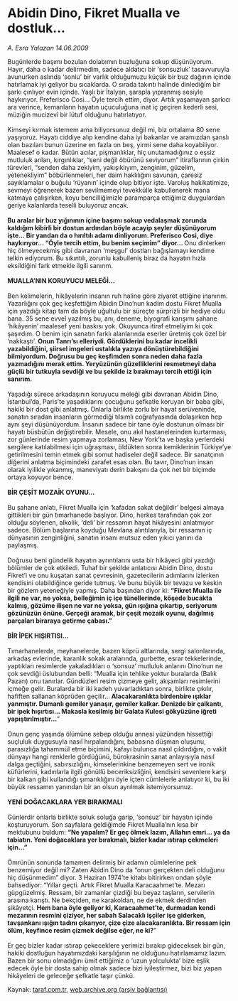 # Abidin Dino, Fikret Mualla ve dostluk...

*A. Esra Yalazan 14.06.2009*

<div class="yazi">Bugünlerde başımı bozulan dolabımın buzluğuna sokup düşünüyorum. Hayır, daha o kadar delirmedim, sadece aldatıcı bir ‘sonsuzluk’ tasavvuruyla avunurken aslında ‘sonlu’ bir varlık olduğumuzu küçük bir buz dağının içinde hatırlamak iyi geliyor bu sıcaklarda. O sırada takıntı halinde dinlediğim bir şarkı çınlıyor evin içinde. Yaşlı bir İtalyan, şarapla yıpranmış sesiyle haykırıyor. Preferisco Cosi... Öyle tercih ettim, diyor. Artık yaşamayan şarkıcı ara verince, kemanların hayatın uçuculuğuna inat iç geçiren kederli sesi, müziğin mucizevî bir lütuf olduğunu hatırlatıyor. <br/><br/>Kimseyi kırmak istemem ama biliyorsunuz değil mi, biz ortalama 80 sene yaşıyoruz. Hayatı ciddiye alıp kendine daha iyi bakanlar ve aramızdan şanslı olan bazıları bunun üzerine en fazla on beş, yirmi sene daha koyabiliyor. Maalesef o kadar. Bütün acılar, pişmanlıklar, hiç unutamadığınız o eşsiz mutluluk anları, kırgınlıklar, “seni değil öbürünü seviyorum” itiraflarının çirkin türevleri, “senden daha zekiyim, yakışıklıyım, zenginim, güzelim, yetenekliyim” böbürlenmeleri, her daim haklılığını savunan, çaresiz sayıklamalar o buğulu ‘rüyanın’ içinde olup bitiyor işte. Varoluş hakikatimize, sevmeyi öğrenerek bazen sevilmemeyi tevekkülle kabullenerek mana katmaya çalışırken, koyu bencilliğimizle paramparça ettiğimiz duygulardan geriye kalanlarda teselli buluyoruz ancak. <b><br/><br/>Bu aralar bir buz yığınının içine başımı sokup vedalaşmak zorunda kaldığım kibirli bir dostun ardından böyle acayip şeyler düşünüyorum işte... Bir yandan da o hırıltılı adamı dinliyorum. Preferisco Cosi, diye haykırıyor... “Öyle tercih ettim, bu benim seçimim” diyor... </b>Onu dinlerken hiç ölmeyecekmiş gibi davranan ‘meşgul’ dostları bağışlamayı kendime telkin ediyorum. Bu sıkıntılı, zorunlu kabulleniş biraz da hayatın hızla eksildiğini fark etmekle ilgili sanırım. <b><br/><br/>MUALLA’NIN KORUYUCU MELEĞİ... </b><br/><br/>Ben kelimelerin, hikâyelerin insanın ruh haline göre ziyaret ettiğine inanırım. Yazarlığını çok geç keşfettiğim Abidin Dino’nun kadim dostu Fikret Mualla için yazdığı kitap tam da böyle uğultulu bir süreçte sürprizli bir hediye oldu bana. 35 sene evvel yazılmış bu, anı, deneme, biyografi karışımı şahane ‘hikâyenin’ maalesef yeni baskısı yok. Okuyunca itiraf etmeliyim ki çok şaşırdım. O benim için sanatın farklı alanlarında eserler üretmiş çok özel bir ‘nakkaştı’. <b>Onun Tanrı’sı elleriydi. Gördüklerini bu kadar incelikli yazabildiğini, şiirsel imgeleri ustalıkla yazıya dönüştürebildiğini bilmiyordum. Doğrusu bu geç keşfimden sonra neden daha fazla yazmadığını merak ettim. Yeryüzünün güzelliklerini resmetmeyi daha güçlü bir tutkuyla sevdiği ve bu şekilde iz bırakmayı tercih ettiği için sanırım. </b><br/><br/>Yaşadığı sürece arkadaşının koruyucu meleği gibi davranan Abidin Dino, İstanbul’da, Paris’te yaşadıklarını çocuğunu şefkatle koruyan bir baba gibi, hakiki bir dost gibi anlatmış. Onlarla birlikte zorlu bir hayat serüveninde, sanatın sıradan insanların görmediği tılsımlı coğrafyasında dolaşırken hep aynı şeyi düşünüyordum. İnsanın sadece bir tane öyle dostunun olması bir hayatı büsbütün değiştirebilir. Mesele, onu akıl hastanelerinden kurtarması, zor günlerinde resim yapmaya zorlaması, New York’ta ve başka yerlerdeki sergilere katılabilmesi için uğraşması, öldükten sonra kemiklerinin Türkiye’ye getirilmesini temin etmek gibi somut hadiseler değil sadece. Bir sanatçının diğerini anlatma biçimindeki zarafet esas olan. Bu tavır, Dino’nun insan olarak iyilikle yıkanmış, maneviyatı derin bakışını da çok net bir biçimde ortaya koyuyor bence. <b><br/><br/>BİR ÇEŞİT MOZAİK OYUNU...</b> <br/><br/>Bu şahane anlatı, Fikret Mualla için ‘kafadan sakat değildir’ belgesi almaya gittikleri bir gün tımarhanede başlıyor. Dino, herkes tarafından çok zor olduğu söylenen, alkolik, ‘deli’ bir ressamın hayat hikâyesini anlatmıyor sadece. Bölüm başlarına koyduğu Mevlana alıntılarıyla, bir ressamın iç dünyasının zenginliğini, sanatın insanı mutsuz eden yıkıcı yanını da paylaşmış. <br/><br/>Doğrusu beni gündelik hayatın ayrıntılarını usta bir hikâyeci gibi yazdığı bölümler de çok etkiledi. Tuhaf bir şekilde anlatıcısı Abidin Dino, dostu Fikret’i ve onu kuşatan sanat çevresinin, gazetecilerin adımlarını izlerken kendisini olabildiğince geride tutmuş. Ve bunu büyük bir tevazu ve keskin bir gözlem yeteneğiyle yapmış. Daha başından diyor ki: <b>“Fikret Mualla ile ilgili ne var, ne yoksa, belleğimin iç içe tünellerinde, köşede bucakta kalmış, gözüme ilişen ne var ne yoksa, gün ışığına çıkartıp, seriyorum gözünüzün önüne. Gerçeği aramak, bir çeşit mozaik oyunu, dağılmış parçaları biraraya getirme çabası.” <br/><br/>BİR İPEK HIŞIRTISI...</b> <br/><br/>Tımarhanelerde, meyhanelerde, bazen köprü altlarında, sergi salonlarında, arkadaş evlerinde, karanlık sokak aralarında, gurbette, esrar tekkelerinde, yaptıkları resimlerde yakaladıkları o ‘sonsuz’ mutluluk anlarını Dino’nun ne çok sevdiği üslubundan belli: “Mualla için tehlike yoktur buralarda (Balık Pazarı) onu tanırlar. Gündüzleri resim çizmeye gelir, akşamları resimlerini içmeğe gelir. Buralarda bir iki kadeh yuvarladıktan sonra, birlikte çıkılır, hafiften sallanan köprüden geçilir...<b> Alacakaranlıkta birdenbire ışıklar yanmıştır. Dumanlı gemiler yanaşır, gemiler kalkar. Denizde bir çalkantı, bir ipek hışırtısı... Makasla kesilmiş bir Galata Kulesi gökyüzüne iğreti yapıştırılmıştır...</b>” <br/><br/>Onun genç yaşında ölümüne sebep olduğu annesi yüzünden hissettiği suçluluk duygusuyla nasıl hırpalandığını, babasına düşman oluşunu, parasızlığa tahammül etme biçimini, kafayı bulunca nasıl çıldırdığını, o vakit dünyayı hangi renklerle gördüğünü, bürokrasinin sanat anlayışıyla nasıl dalga geçtiğini, sabırsızlığını, kimselerinkine benzemeyen sert ve ironik küfürlerini, kadınlarla ilgili gönüllü beceriksizliğini, kendisini sevenlere karşı bir kalkan gibi kullandığı şımarıklığını öyle içten cümlelerle anlatıyor ki, bu iki büyük ressamın yanından bir an olsun ayrılmak istemiyorsunuz. <b><br/><br/>YENİ DOĞACAKLARA YER BIRAKMALI</b> <br/><br/>Günlerdir onlarla birlikte soluk soluğa garip, ‘sonsuz’ bir hayatın içinde koşturuyorum. Son sayfalara geldiğimde Fikret Mualla’nın kısa bir mektubunu buldum: <b>“Ne yapalım? Er geç ölmek lazım, Allahın emri... ya da tabiatın. Yeni doğacaklara yer bırakmalı, bizler kadar ıstırap çekmeleri için...” </b><br/><br/>Ömrünün sonunda tamamen delirmiş bir adamın cümlelerine pek benzemiyor değil mi? Zaten Abidin Dino da “onun gerçekten deli olduğunu hiç düşünmedim” diyor. 3 Haziran 1974’te kitabı bitirirken ondan şöyle bahsediyor: “Yıllar geçti. Artık Fikret Mualla Karacaahmet’te. Mezarı güpgüzelmiş. Ressam, bir zamanlar çizdiği bu beyaz taşların, servilerin arasına karıştı. Ne bekçiden, ne karakoldan, ne de ekmek derdinden şikâyetçi. <b>Hem bana öyle geliyor ki, Karacaahmet’te, durmadan kendi mezarının resmini çiziyor, her sabah Salacaklı işçiler işe giderken, tavşankanı ışığın tadını çıkarıyor, çize çize alacakaranlıkta. Bir ressam için ölüm, keyfince resim çizmek değilse eğer, ne ki?</b>”<b> </b><br/><br/>Er geç bizler kadar ıstırap çekeceklere yerimizi bırakıp gideceksek bir gün, hakiki dostluğun hayatımızdaki karşılığının ne olduğunu hatırlamamız lazım. Bazen bir sonu olmadığını ümit ettiğimiz o ‘uzun yolculukta’ bize eşlik edecek öyle bir dosta sahip olmak sadece bizi iyileştirmez, bizi biz yapan hikâyeleri de geleceğe şefkatle taşır çünkü.</div>

Kaynak: [taraf.com.tr](http://www.taraf.com.tr:80/a-esra-yalazan/makale-abidin-dino-fikret-mualla-ve-dostluk.htm), [web.archive.org (arşiv bağlantısı)](http://web.archive.org/web/20100530091815/http://www.taraf.com.tr:80/a-esra-yalazan/makale-abidin-dino-fikret-mualla-ve-dostluk.htm)
